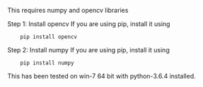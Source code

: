 This requires numpy and opencv libraries

Step 1: Install opencv
If you are using pip, install it using 

        pip install opencv
    

Step 2: Install numpy
If you are using pip, install it using 

        pip install numpy
    
This has been tested on win-7 64 bit with python-3.6.4 installed.

